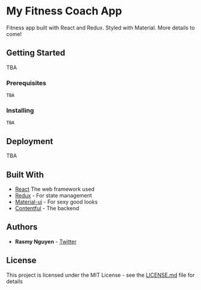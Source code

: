# My Fitness Coach App 

Fitness app built with React and Redux. Styled with Material. More details to come!

## Getting Started

TBA

### Prerequisites


```
TBA
```

### Installing


```
TBA
```

## Deployment

TBA

## Built With

* [React](-https://reactjs.org/) The web framework used
* [Redux](https://redux.js.org/) - For state management 
* [Material-ui](https://material-ui.com/) - For sexy good looks 
* [Contentful](https://www.contentful.com/) - The backend 

## Authors

* **Rasmy Nguyen** - [Twitter](https://twitter.com/ChickenN00dle)


## License

This project is licensed under the MIT License - see the [LICENSE.md](LICENSE.md) file for details
